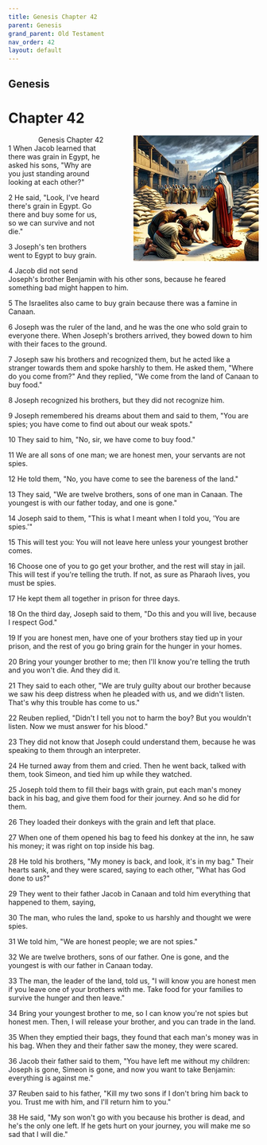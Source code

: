 ```yaml
---
title: Genesis Chapter 42
parent: Genesis
grand_parent: Old Testament
nav_order: 42
layout: default
---
```


## Genesis

# Chapter 42

<div style="clear: both; text-align: right;">
    <div style="max-width: 50%; height: auto; float: right; margin: 0 0 10px 10px; padding-left: 10%;">
        <img src="/assets/Image/Genesis/500/42.jpg" alt="Genesis Chapter 42" class="chapter-image">
    </div>
    <figcaption style="font-size: 14px; text-align: right;">Genesis Chapter 42</figcaption>
</div>
1 When Jacob learned that there was grain in Egypt, he asked his sons, "Why are you just standing around looking at each other?"

2 He said, "Look, I've heard there's grain in Egypt. Go there and buy some for us, so we can survive and not die."

3 Joseph's ten brothers went to Egypt to buy grain.

4 Jacob did not send Joseph's brother Benjamin with his other sons, because he feared something bad might happen to him.

5 The Israelites also came to buy grain because there was a famine in Canaan.

6 Joseph was the ruler of the land, and he was the one who sold grain to everyone there. When Joseph's brothers arrived, they bowed down to him with their faces to the ground.

7 Joseph saw his brothers and recognized them, but he acted like a stranger towards them and spoke harshly to them. He asked them, "Where do you come from?" And they replied, "We come from the land of Canaan to buy food."

8 Joseph recognized his brothers, but they did not recognize him.

9 Joseph remembered his dreams about them and said to them, "You are spies; you have come to find out about our weak spots."

10 They said to him, "No, sir, we have come to buy food."

11 We are all sons of one man; we are honest men, your servants are not spies.

12 He told them, "No, you have come to see the bareness of the land."

13 They said, "We are twelve brothers, sons of one man in Canaan. The youngest is with our father today, and one is gone."

14 Joseph said to them, "This is what I meant when I told you, 'You are spies.'"

15 This will test you: You will not leave here unless your youngest brother comes.

16 Choose one of you to go get your brother, and the rest will stay in jail. This will test if you're telling the truth. If not, as sure as Pharaoh lives, you must be spies.

17 He kept them all together in prison for three days.

18 On the third day, Joseph said to them, "Do this and you will live, because I respect God."

19 If you are honest men, have one of your brothers stay tied up in your prison, and the rest of you go bring grain for the hunger in your homes.

20 Bring your younger brother to me; then I'll know you're telling the truth and you won't die. And they did it.

21 They said to each other, "We are truly guilty about our brother because we saw his deep distress when he pleaded with us, and we didn't listen. That's why this trouble has come to us."

22 Reuben replied, "Didn't I tell you not to harm the boy? But you wouldn't listen. Now we must answer for his blood."

23 They did not know that Joseph could understand them, because he was speaking to them through an interpreter.

24 He turned away from them and cried. Then he went back, talked with them, took Simeon, and tied him up while they watched.

25 Joseph told them to fill their bags with grain, put each man's money back in his bag, and give them food for their journey. And so he did for them.

26 They loaded their donkeys with the grain and left that place.

27 When one of them opened his bag to feed his donkey at the inn, he saw his money; it was right on top inside his bag.

28 He told his brothers, "My money is back, and look, it's in my bag." Their hearts sank, and they were scared, saying to each other, "What has God done to us?"

29 They went to their father Jacob in Canaan and told him everything that happened to them, saying,

30 The man, who rules the land, spoke to us harshly and thought we were spies.

31 We told him, "We are honest people; we are not spies."

32 We are twelve brothers, sons of our father. One is gone, and the youngest is with our father in Canaan today.

33 The man, the leader of the land, told us, "I will know you are honest men if you leave one of your brothers with me. Take food for your families to survive the hunger and then leave."

34 Bring your youngest brother to me, so I can know you're not spies but honest men. Then, I will release your brother, and you can trade in the land.

35 When they emptied their bags, they found that each man's money was in his bag. When they and their father saw the money, they were scared.

36 Jacob their father said to them, "You have left me without my children: Joseph is gone, Simeon is gone, and now you want to take Benjamin: everything is against me."

37 Reuben said to his father, "Kill my two sons if I don't bring him back to you. Trust me with him, and I'll return him to you."

38 He said, "My son won't go with you because his brother is dead, and he's the only one left. If he gets hurt on your journey, you will make me so sad that I will die."


